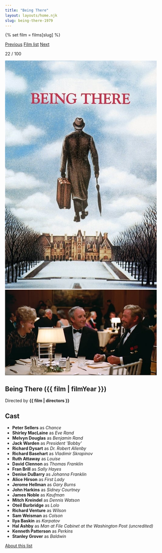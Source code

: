 ```yaml
---
title: "Being There"
layout: layouts/home.njk
slug: being-there-1979
---
```


{% set film = films[slug] %}

<nav class="films">
  <a class="prev" href="../apocalypse-now-1979">Previous</a>
  <a href="../">Film list</a>
  <a class="next" href="../diva-1981">Next</a>
</nav>

<p>22 / 100</p>

<article class="film">
  <div class="backdrop-and-poster">
    <img class="poster" src="../films/posters/being-there-1979.jpg" alt="">
    <img class="backdrop" src="../films/backdrops/being-there-1979.jpg" alt="">
  </div>

  <h1>Being There ({{ film | filmYear }})</h1>

  

  <p class="director">
    Directed by <strong>{{ film | directors }}</strong>
  </p>


  <h2>
    Cast
  </h2>
  <ul>
            <li><strong>Peter Sellers</strong> as <em>Chance</em></li>
        <li><strong>Shirley MacLaine</strong> as <em>Eve Rand</em></li>
        <li><strong>Melvyn Douglas</strong> as <em>Benjamin Rand</em></li>
        <li><strong>Jack Warden</strong> as <em>President 'Bobby'</em></li>
        <li><strong>Richard Dysart</strong> as <em>Dr. Robert Allenby</em></li>
        <li><strong>Richard Basehart</strong> as <em>Vladimir Skrapinov</em></li>
        <li><strong>Ruth Attaway</strong> as <em>Louise</em></li>
        <li><strong>David Clennon</strong> as <em>Thomas Franklin</em></li>
        <li><strong>Fran Brill</strong> as <em>Sally Hayes</em></li>
        <li><strong>Denise DuBarry</strong> as <em>Johanna Franklin</em></li>
        <li><strong>Alice Hirson</strong> as <em>First Lady</em></li>
        <li><strong>Jerome Hellman</strong> as <em>Gary Burns</em></li>
        <li><strong>John Harkins</strong> as <em>Sidney Courtney</em></li>
        <li><strong>James Noble</strong> as <em>Kaufman</em></li>
        <li><strong>Mitch Kreindel</strong> as <em>Dennis Watson</em></li>
        <li><strong>Oteil Burbridge</strong> as <em>Lolo</em></li>
        <li><strong>Richard Venture</strong> as <em>Wilson</em></li>
        <li><strong>Sam Weisman</strong> as <em>Colson</em></li>
        <li><strong>Ilya Baskin</strong> as <em>Karpatov</em></li>
        <li><strong>Hal Ashby</strong> as <em>Man at File Cabinet at the Washington Post (uncredited)</em></li>
        <li><strong>Kenneth Patterson</strong> as <em>Perkins</em></li>
        <li><strong>Stanley Grover</strong> as <em>Baldwin</em></li>
  </ul>
</article>
<footer>
  <a href="../about">About this list</a>
</footer>
